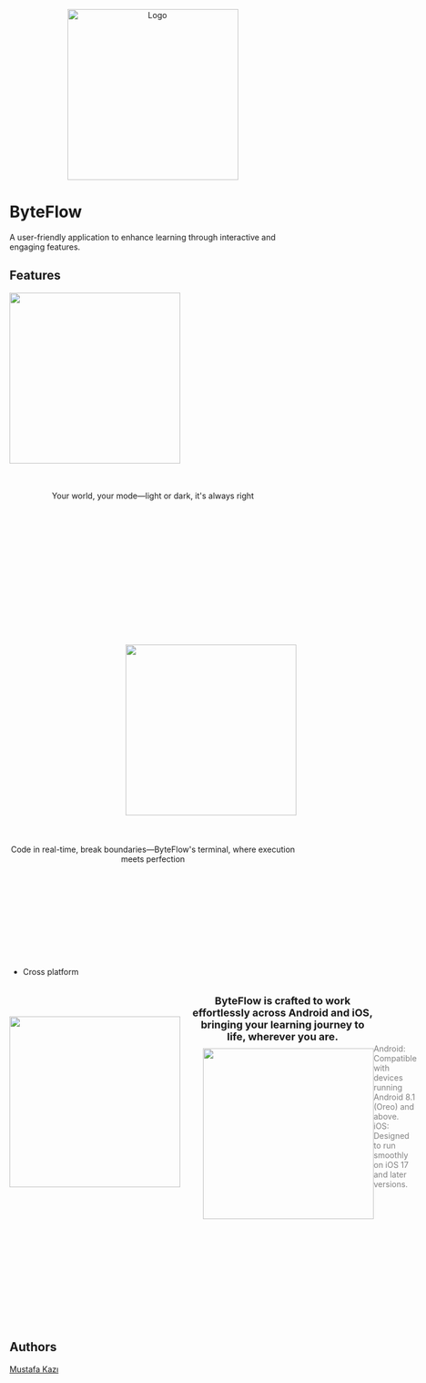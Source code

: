 
<p align="center">
  <img src="https://github.com/user-attachments/assets/216ae40d-04cb-4e56-b87e-52fd9fb9bc12" alt="Logo" width="300">
</p>


# ByteFlow

A user-friendly application to enhance learning through interactive and engaging features.  



## Features



<div style="text-align: center; margin-bottom: 50px;">
  <img align="left" height="300" src="https://github.com/user-attachments/assets/a9f73f4c-fff2-4fe6-96e8-60dd3365e938" style="margin-right: 20px;"><br style="clear: both;">
<br style="clear: both;">
<br style="clear: both;">
  
   Your world, your mode—light or dark, it's always right
  </p>
</div>
<br style="clear: both;">
<br style="clear: both;">
<br style="clear: both;"><br style="clear: both;">
<br style="clear: both;">
<br style="clear: both;"><br style="clear: both;">
<br style="clear: both;">
<br style="clear: both;">
<div style="text-align: center; margin-top: 50px;">
  <img align="right" height="300" src="https://github.com/user-attachments/assets/25d0367a-f7f6-4487-b233-9ac5e6dc7475" style="margin-left: 20px;">
  <p style="clear: both; margin-top: 20px;"><br style="clear: both;">
<br style="clear: both;">
<br style="clear: both;">
    Code in real-time, break boundaries—ByteFlow's terminal, where execution meets perfection
  </p>
</div>

<br style="clear: both;">
<br style="clear: both;">
<br style="clear: both;">
<br style="clear: both;">
<br style="clear: both;">
<br style="clear: both;">
<br style="clear: both;">
<br style="clear: both;">
<br style="clear: both;">



- Cross platform


 
<div style="display: flex; align-items: center; justify-content: space-between; margin-bottom: 30px;">
  <img align="left" height="300" src="https://github.com/user-attachments/assets/13226f4a-43fb-468d-b9c3-de5ce72320e1" style="margin-right: 20px;">
  
  <div style="text-align: center; max-width: 400px; margin: 0 auto;">
    <p style="font-size: 18px; font-weight: bold; margin-bottom: 10px;">
      ByteFlow is crafted to work effortlessly across Android and iOS, bringing your learning journey to life, wherever you are.
    </p>
    
  
  <img align="right" height="300" src="https://github.com/user-attachments/assets/28f015b5-0cb8-4b23-9164-2b917faecc50" style="margin-left: 20px;">
</div><p style="font-size: 14px; color: gray;">
<br style="clear: both;">
<br style="clear: both;">
<br style="clear: both;">
      Android: Compatible with devices running Android 8.1 (Oreo) and above.<br>
      iOS: Designed to run smoothly on iOS 17 and later versions.
    </p>
  </div>

<br style="clear: both;">
<br style="clear: both;">
<br style="clear: both;">
<br style="clear: both;">
<br style="clear: both;">
<br style="clear: both;">
<br style="clear: both;">
<br style="clear: both;">
<br style="clear: both;">


## Authors
[Mustafa Kazı](https://www.linkedin.com/in/musoftware)

